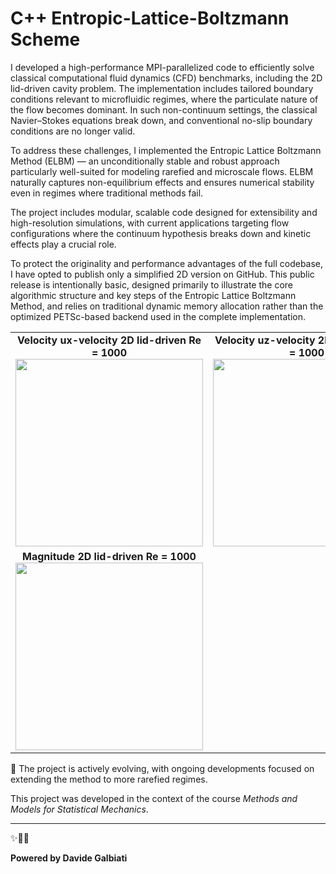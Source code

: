 # C++ Entropic-Lattice-Boltzmann Scheme

I developed a high-performance MPI-parallelized code to efficiently solve classical computational fluid dynamics (CFD) benchmarks, including the 2D lid-driven cavity problem. The implementation includes tailored boundary conditions relevant to microfluidic regimes, where the particulate nature of the flow becomes dominant. In such non-continuum settings, the classical Navier–Stokes equations break down, and conventional no-slip boundary conditions are no longer valid.

To address these challenges, I implemented the Entropic Lattice Boltzmann Method (ELBM) — an unconditionally stable and robust approach particularly well-suited for modeling rarefied and microscale flows. ELBM naturally captures non-equilibrium effects and ensures numerical stability even in regimes where traditional methods fail.

The project includes modular, scalable code designed for extensibility and high-resolution simulations, with current applications targeting flow configurations where the continuum hypothesis breaks down and kinetic effects play a crucial role.

To protect the originality and performance advantages of the full codebase, I have opted to publish only a simplified 2D version on GitHub. This public release is intentionally basic, designed primarily to illustrate the core algorithmic structure and key steps of the Entropic Lattice Boltzmann Method, and relies on traditional dynamic memory allocation rather than the optimized PETSc-based backend used in the complete implementation.

<table>
  <tr>
    <td align="center">
      <strong>Velocity ux-velocity 2D lid-driven Re = 1000</strong><br>
      <img src="https://raw.githubusercontent.com/galbiatidavide/Entropic-LBE/main/graphic_examples/ux.gif" width="300">
    </td>
    <td align="center">
      <strong>Velocity uz-velocity 2D lid-driven Re = 1000</strong><br>
      <img src="https://raw.githubusercontent.com/galbiatidavide/Entropic-LBE/main/graphic_examples/uz.gif" width="300">
    </td>
  </tr>
  <tr>
    <td align="center">
      <strong>Magnitude 2D lid-driven Re = 1000</strong><br>
      <img src="https://raw.githubusercontent.com/galbiatidavide/Entropic-LBE/main/graphic_examples/mag.gif" width="300">
    </td>
  </tr>
</table>

🔬 The project is actively evolving, with ongoing developments focused on extending the method to more rarefied regimes.

This project was developed in the context of the course *Methods and Models for Statistical Mechanics*.

---

✨🚀🧪

**Powered by Davide Galbiati**
